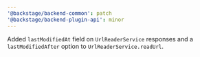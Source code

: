 ```yaml
---
'@backstage/backend-common': patch
'@backstage/backend-plugin-api': minor
---
```


Added `lastModifiedAt` field on `UrlReaderService` responses and a `lastModifiedAfter` option to `UrlReaderService.readUrl`.
